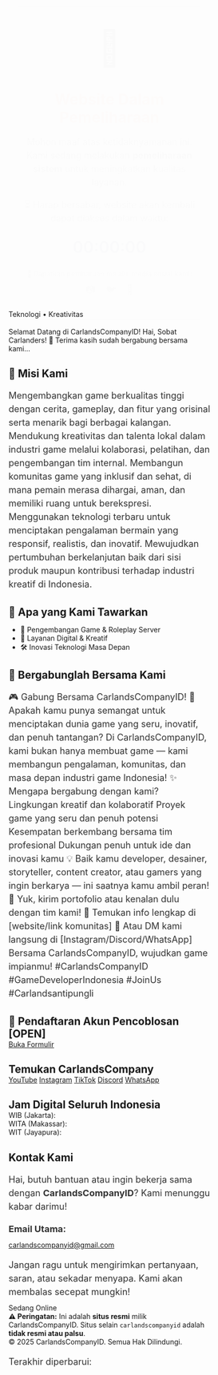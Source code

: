 <html lang="id">
<head>
  <meta charset="UTF-8" />
  <meta name="viewport" content="width=device-width, initial-scale=1.0" />
  <title>Website Dalam Pemeliharaan</title>
  <link href="https://fonts.googleapis.com/css2?family=Inter:wght@400;600&display=swap" rel="stylesheet" />
  <style>
    * {
      box-sizing: border-box;
      margin: 0;
      padding: 0;
    }

    body {
      font-family: 'Inter', sans-serif;
      background: linear-gradient(135deg, #f2f4f8, #dbe4f0);
      display: flex;
      justify-content: center;
      align-items: center;
      min-height: 100vh;
      padding: 20px;
    }

    .container {
      background: #fff;
      padding: 40px 30px;
      border-radius: 20px;
      box-shadow: 0 10px 30px rgba(0, 0, 0, 0.1);
      text-align: center;
      max-width: 520px;
      width: 100%;
      animation: fadeIn 1.2s ease;
    }

    @keyframes fadeIn {
      from { opacity: 0; transform: translateY(20px); }
      to { opacity: 1; transform: translateY(0); }
    }

    .emoji {
      font-size: 60px;
      margin-bottom: 15px;
    }

    h1 {
      font-size: 26px;
      color: #e74c3c;
      margin-bottom: 15px;
    }

    p {
      font-size: 16px;
      color: #333;
      margin-bottom: 10px;
      line-height: 1.5;
    }

    #countdown {
      font-size: 28px;
      font-weight: 600;
      color: #2c3e50;
      margin-top: 25px;
    }

    .social {
      font-size: 14px;
      color: #666;
      margin-top: 25px;
    }

    .icons {
      margin-top: 10px;
    }

    .icons a {
      margin: 0 8px;
      color: #666;
      text-decoration: none;
      font-size: 20px;
      transition: color 0.3s;
    }

    .icons a:hover {
      color: #3498db;
    }

    @media (min-width: 768px) {
      h1 {
        font-size: 30px;
      }

      p {
        font-size: 18px;
      }

      .emoji {
        font-size: 70px;
      }

      #countdown {
        font-size: 32px;
      }
    }
  </style>
  <script>
    document.addEventListener("DOMContentLoaded", () => {
      const targetTime = new Date().getTime() + 5 * 60 * 60 * 1000;
      const countdownElement = document.getElementById("countdown");

      const updateCountdown = () => {
        const now = new Date().getTime();
        const distance = targetTime - now;

        if (distance < 0) {
          countdownElement.textContent = "00:00:00";
          clearInterval(interval);
          return;
        }

        const hours = Math.floor(distance / (1000 * 60 * 60));
        const minutes = Math.floor((distance % (1000 * 60 * 60)) / (1000 * 60));
        const seconds = Math.floor((distance % (1000 * 60)) / 1000);

        countdownElement.textContent =
          hours.toString().padStart(2, '0') + ':' +
          minutes.toString().padStart(2, '0') + ':' +
          seconds.toString().padStart(2, '0');
      };

      const interval = setInterval(updateCountdown, 1000);
      updateCountdown();
    });
  </script>
</head>
<body>
  <div class="container">
    <div class="emoji">🔧</div>
    <h1>Website Dalam Pemeliharaan</h1>
    <p>Mohon maaf atas ketidaknyamanan ini. Kami sedang melakukan <strong>pemeliharaan sistem</strong> untuk meningkatkan kualitas layanan.</p>
    <p>⏳ Harap bersabar, website akan kembali dapat diakses dalam waktu:</p>
    <div id="countdown">00:00:00</div>
    <div class="social">
      📢 Dapatkan pembaruan melalui media sosial kami:
      <div class="icons">
        <a href="https://instagram.com/namabrand" target="_blank">📷</a>
        <a href="https://twitter.com/namabrand" target="_blank">🐦</a>
        <a href="https://facebook.com/namabrand" target="_blank">📘</a>
      </div>
    </div>
  </div>
</body>
</html> Teknologi • Kreativitas</p>
  </section>

  <div class="marquee-container" id="marquee">
    <div class="marquee-text">
      Selamat Datang di CarlandsCompanyID! Hai, Sobat Carlanders! 👋 Terima kasih sudah bergabung bersama kami...
    </div>
  </div>

  <section>
    <h2>🎯 Misi Kami</h2>
    <p>Mengembangkan game berkualitas tinggi dengan cerita, gameplay, dan fitur yang orisinal serta menarik bagi berbagai kalangan.
       Mendukung kreativitas dan talenta lokal dalam industri game melalui kolaborasi, pelatihan, dan pengembangan tim internal.
       Membangun komunitas game yang inklusif dan sehat, di mana pemain merasa dihargai, aman, dan memiliki ruang untuk berekspresi.
       Menggunakan teknologi terbaru untuk menciptakan pengalaman bermain yang responsif, realistis, dan inovatif.
       Mewujudkan pertumbuhan berkelanjutan baik dari sisi produk maupun kontribusi terhadap industri kreatif di Indonesia.</p>
    <h2>🚀 Apa yang Kami Tawarkan</h2>
    <ul class="ml-4 list-disc">
      <li>🌟 Pengembangan Game & Roleplay Server</li>
      <li>💼 Layanan Digital & Kreatif</li>
      <li>🛠️ Inovasi Teknologi Masa Depan</li>
    </ul>
    <h2>🤝 Bergabunglah Bersama Kami</h2>
    <p>🎮 Gabung Bersama CarlandsCompanyID! 🚀
          Apakah kamu punya semangat untuk menciptakan dunia game yang seru, inovatif, dan penuh tantangan?
          Di CarlandsCompanyID, kami bukan hanya membuat game — kami membangun pengalaman, komunitas, dan masa depan industri game Indonesia!
         ✨ Mengapa bergabung dengan kami?
         Lingkungan kreatif dan kolaboratif
         Proyek game yang seru dan penuh potensi
         Kesempatan berkembang bersama tim profesional
         Dukungan penuh untuk ide dan inovasi kamu
  💡 Baik kamu developer, desainer, storyteller, content creator, atau gamers yang ingin berkarya — ini saatnya kamu ambil peran!
  📩 Yuk, kirim portofolio atau kenalan dulu dengan tim kami!
  📍 Temukan info lengkap di [website/link komunitas]
  📱 Atau DM kami langsung di [Instagram/Discord/WhatsApp]
  Bersama CarlandsCompanyID, wujudkan game impianmu!
  #CarlandsCompanyID #GameDeveloperIndonesia #JoinUs #Carlandsantipungli</p>
  </section>

  <div class="form-section text-center my-4">
    <h2 class="mb-2">📝 Pendaftaran Akun Pencoblosan [OPEN]</h2>
    <a href="https://forms.gle/1iyHNtXXghsjmqc9A" class="form-button" target="_blank">Buka Formulir</a>
  </div>

  <div class="social-buttons text-center">
    <h2 class="text-2xl font-semibold mb-4">Temukan CarlandsCompany</h2>
    <a href="https://www.youtube.com/@carlandsid" class="youtube"><i data-lucide="youtube"></i> YouTube</a>
    <a href="https://www.instagram.com/carlandscompanyid/" class="instagram"><i data-lucide="instagram"></i> Instagram</a>
    <a href="https://www.tiktok.com/@carlandscompanyid" class="tiktok"><i data-lucide="music"></i> TikTok</a>
    <a href="https://discord.com/invite/tnzfy7tSVS" class="discord"><i data-lucide="message-circle"></i> Discord</a>
    <a href="https://chat.whatsapp.com/EoyF4WTKUHB1feKjRdowss" class="whatsapp"><i data-lucide="phone"></i> WhatsApp</a>
  </div>

  <section class="text-center">
    <h2 class="text-xl font-semibold my-4">Jam Digital Seluruh Indonesia</h2>
    <div class="clock" id="wib">WIB (Jakarta): </div>
    <div class="clock" id="wita">WITA (Makassar): </div>
    <div class="clock" id="wit">WIT (Jayapura): </div>
  </section>

  <section id="contact" class="text-center">
    <h2 class="text-xl font-semibold mb-2">Kontak Kami</h2>
    <p>Hai, butuh bantuan atau ingin bekerja sama dengan <strong>CarlandsCompanyID</strong>? Kami menunggu kabar darimu!</p>
    <p><strong>Email Utama:</strong></p>
    <a href="mailto:carlandscompanyid@gmail.com" class="text-blue-600 underline">carlandscompanyid@gmail.com</a>
    <p class="mt-4">Jangan ragu untuk mengirimkan pertanyaan, saran, atau sekadar menyapa. Kami akan membalas secepat mungkin!</p>
  </section>

  <div class="status">
    <div class="dot online"></div>
    <span>Sedang Online</span>
  </div>

  <div class="warning mx-4 my-6 text-center text-sm">
    <strong>⚠️ Peringatan:</strong> Ini adalah <strong>situs resmi</strong> milik CarlandsCompanyID. Situs selain <code>carlandscompanyid</code> adalah <strong>tidak resmi atau palsu</strong>.
  </div>

  <footer class="py-6 text-sm">
    &copy; 2025 CarlandsCompanyID. Semua Hak Dilindungi.
    <p id="last-updated" class="mt-2">Terakhir diperbarui: <span id="update-time"></span></p>
  </footer>

  <script>
    lucide.createIcons();

    function dapatkanSapaanFormal() {
      const jam = new Date().getHours();
      return jam < 11 ? "Selamat pagi!" :
             jam < 15 ? "Selamat siang!" :
             jam < 18 ? "Selamat sore!" : "Selamat malam!";
    }
    document.getElementById('sapaan').textContent = dapatkanSapaanFormal();

    const marquee = document.getElementById('marquee');
    marquee.addEventListener('touchstart', () => {
      marquee.querySelector('.marquee-text').classList.toggle('paused');
    });

    function updateIndonesianClocks() {
      const now = new Date();
      const options = {
        hour: '2-digit',
        minute: '2-digit',
        second: '2-digit',
        hour12: false
      };

      document.getElementById("wib").textContent =
        "WIB (Jakarta): " + now.toLocaleTimeString("id-ID", { ...options, timeZone: "Asia/Jakarta" });

      document.getElementById("wita").textContent =
        "WITA (Makassar): " + now.toLocaleTimeString("id-ID", { ...options, timeZone: "Asia/Makassar" });

      document.getElementById("wit").textContent =
        "WIT (Jayapura): " + now.toLocaleTimeString("id-ID", { ...options, timeZone: "Asia/Jayapura" });
    }

    setInterval(updateIndonesianClocks, 1000);
    updateIndonesianClocks();

    const updateTime = new Date();
    document.getElementById("update-time").textContent = updateTime.toLocaleString("id-ID");
  </script>

</body>
</html>
